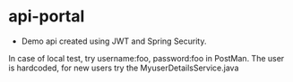 # api-portal

* Demo api created using JWT and Spring Security.

In case of local test, try username:foo, password:foo in PostMan. The user is hardcoded, for new users try the MyuserDetailsService.java
